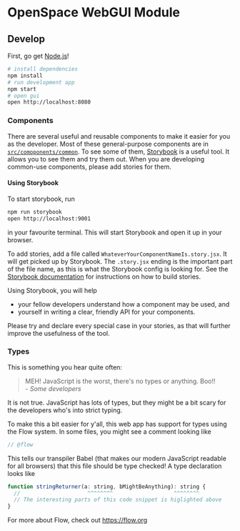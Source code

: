 # OpenSpace WebGUI Module

## Develop

First, go get [Node.js](https://nodejs.org/en/)!

```sh
# install dependencies
npm install
# run development app
npm start
# open gui
open http://localhost:8080
```

### Components

There are several useful and reusable components to make it easier for you as the developer. Most of 
these general-purpose components are in [`src/comoponents/common`](src/components/common). To see
some of them, [Storybook](https://github.com/storybooks/storybook) is a useful tool. It allows you
to see them and try them out. When you are developing common-use components, please add stories for 
them. 

#### Using Storybook

To start storybook, run 

```sh
npm run storybook
open http://localhost:9001
``` 

in your favourite terminal. This will start Storybook and open it up in your browser.

To add stories, add a file called `WhateverYourComponentNameIs.story.jsx`. It will get picked up by
Storybook. The `.story.jsx` ending is the important part of the file name, as this is what the 
Storybook config is looking for. See the [Storybook documentation](https://storybook.js.org/basics/introduction/) 
for instructions on how to build stories. 

Using Storybook, you will help 

* your fellow developers understand how a component may be used, and
* yourself in writing a clear, friendly API for your components.

Please try and declare every special case in your stories, as that will further improve the 
usefulness of the tool.

### Types

This is something you hear quite often:

> MEH! JavaScript is the worst, there's no types or anything. Boo!! <br> - *Some developers*

It is not true. JavaScript has lots of types, but they might be a bit scary for the developers who's into strict typing.

To make this a bit easier for y'all, this web app has support for types using the Flow system. In some files, you might see a comment looking like 

```js
// @flow
```

This tells our transpiler Babel (that makes our modern JavaScript readable for all browsers) that this file should be type checked! 
A type declaration looks like

```js
function stringReturner(a: string, bMightBeAnything): string {
  //                     ^^^^^^^^                   ^^^^^^^^
  // The interesting parts of this code snippet is higlighted above 
}
```

For more about Flow, check out https://flow.org

